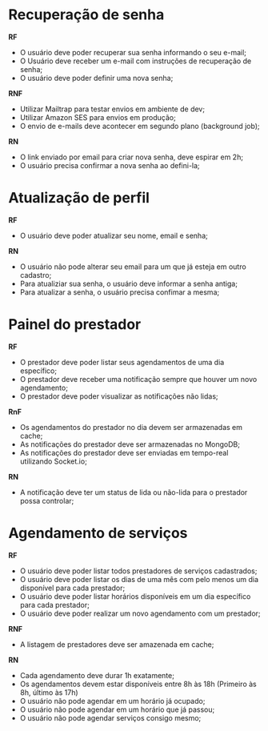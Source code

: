 # Recuperação de senha

<!-- Requisitos funcionais -->

**RF**

- O usuário deve poder recuperar sua senha informando o seu e-mail;
- O Usuário deve receber um e-mail com instruções de recuperação de senha;
- O usuário deve poder definir uma nova senha;

<!-- Requisítos não funcionais -->

**RNF**

- Utilizar Mailtrap para testar envios em ambiente de dev;
- Utilizar Amazon SES para envios em produção;
- O envio de e-mails deve acontecer em segundo plano (background job);

<!-- Regras de negócio -->

**RN**

- O link enviado por email para criar nova senha, deve espirar em 2h;
- O usuário precisa confirmar a nova senha ao defini-la;

# Atualização de perfil

**RF**

- O usuário deve poder atualizar seu nome, email e senha;

**RN**

- O usuário não pode alterar seu email para um que já esteja em outro cadastro;
- Para atualiziar sua senha, o usuário deve informar a senha antiga;
- Para atualizar a senha, o usuário precisa confimar a mesma;

# Painel do prestador

**RF**

- O prestador deve poder listar seus agendamentos de uma dia específico;
- O prestador deve receber uma notificação sempre que houver um novo agendamento;
- O prestador deve poder visualizar as notificações não lidas;

**RnF**

- Os agendamentos do prestador no dia devem ser armazenadas em cache;
- As notificações do prestador deve ser armazenadas no MongoDB;
- As notificações do prestador deve ser enviadas em tempo-real utilizando Socket.io;

**RN**

- A notificação deve ter um status de lida ou não-lida para o prestador possa controlar;

# Agendamento de serviços

**RF**

- O usuário deve poder listar todos prestadores de serviços cadastrados;
- O usuário deve poder listar os dias de uma mês com pelo menos um dia disponível para cada prestador;
- O usuário deve poder listar horários disponíveis em um dia específico para cada prestador;
- O usuário deve poder realizar um novo agendamento com um prestador;

**RNF**

- A listagem de prestadores deve ser amazenada em cache;

**RN**

- Cada agendamento deve durar 1h exatamente;
- Os agendamentos devem estar disponíveis entre 8h às 18h (Primeiro às 8h, último às 17h)
- O usuário não pode agendar em um horário já ocupado;
- O usuário não pode agendar em um horário que já passou;
- O usuário não pode agendar serviços consigo mesmo;
